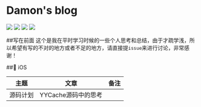 # Damon's blog
![](https://img.shields.io/badge/language-Objective--C-brightgreen.svg) ![](https://img.shields.io/badge/language-python-brightgreen.svg) ![](https://img.shields.io/badge/language-Javascript-brightgreen.svg) ![](https://img.shields.io/badge/language-shell-brightgreen.svg)

##写在前面
这个是我在平时学习时候的一些个人思考和总结，由于才疏学浅，所以希望有写的不对的地方或者不足的地方，请直接提`issue`来进行讨论，非常感谢！

## iOS

| 主题 | 文章 | 备注 |
| :-: | :-: | :-: |
| 源码计划 | YYCache源码中的思考 |  |



